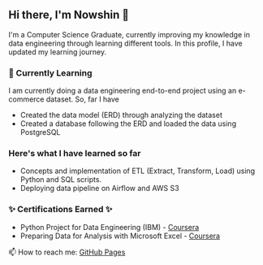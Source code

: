 ## Hi there, I'm Nowshin 👋

I'm a Computer Science Graduate, currently improving my knowledge in data engineering through learning different tools. In this profile, I have updated my learning journey. 

### 🔭 Currently Learning 
I am currently doing a data engineering end-to-end project using an e-commerce dataset. So, far I have 
- Created the data model (ERD) through analyzing the dataset
- Created a database following the ERD and loaded the data using PostgreSQL

### Here's what I have learned so far 
- Concepts and implementation of ETL (Extract, Transform, Load) using Python and SQL scripts. 
- Deploying data pipeline on Airflow and AWS S3

### ✨ Certifications Earned  ✨
- Python Project for Data Engineering (IBM) - [Coursera](https://coursera.org/share/a9b65d2fff98e599c28b26b32bb67538)
- Preparing Data for Analysis with Microsoft Excel - [Coursera](https://www.coursera.org/account/accomplishments/verify/5K993KFCAUH8?utm_source=link&utm_medium=certificate&utm_content=cert_image&utm_campaign=sharing_cta&utm_product=course)

📫 How to reach me: [GitHub Pages](https://www.linkedin.com/in/nna01/) 


<!--
**nna01/nna01** is a ✨ _special_ ✨ repository because its `README.md` (this file) appears on your GitHub profile.

Here are some ideas to get you started:

- 🔭 I’m currently working on ...
- 🌱 I’m currently learning ...
- 👯 I’m looking to collaborate on ...
- 🤔 I’m looking for help with ...
- 💬 Ask me about ...
- 📫 How to reach me: ...
- 😄 Pronouns: ...
- ⚡ Fun fact: ...
-->
